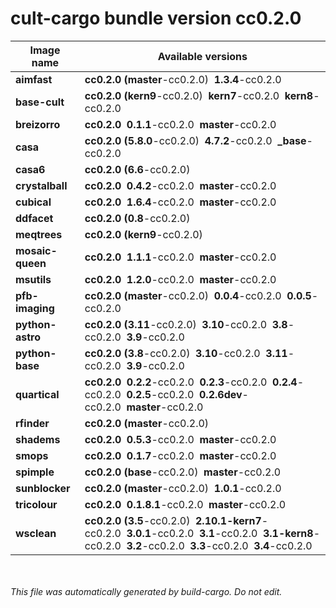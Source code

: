# cult-cargo bundle version cc0.2.0

|Image name|Available versions|
|--------------|----------------------|
|**aimfast**|**cc0.2.0 (master**-cc0.2.0)&nbsp;&nbsp;**1.3.4**-cc0.2.0&nbsp;&nbsp;|
|**base-cult**|**cc0.2.0 (kern9**-cc0.2.0)&nbsp;&nbsp;**kern7**-cc0.2.0&nbsp;&nbsp;**kern8**-cc0.2.0&nbsp;&nbsp;|
|**breizorro**|**cc0.2.0**&nbsp;&nbsp;**0.1.1**-cc0.2.0&nbsp;&nbsp;**master**-cc0.2.0&nbsp;&nbsp;|
|**casa**|**cc0.2.0 (5.8.0**-cc0.2.0)&nbsp;&nbsp;**4.7.2**-cc0.2.0&nbsp;&nbsp;**_base**-cc0.2.0&nbsp;&nbsp;|
|**casa6**|**cc0.2.0 (6.6**-cc0.2.0)&nbsp;&nbsp;|
|**crystalball**|**cc0.2.0**&nbsp;&nbsp;**0.4.2**-cc0.2.0&nbsp;&nbsp;**master**-cc0.2.0&nbsp;&nbsp;|
|**cubical**|**cc0.2.0**&nbsp;&nbsp;**1.6.4**-cc0.2.0&nbsp;&nbsp;**master**-cc0.2.0&nbsp;&nbsp;|
|**ddfacet**|**cc0.2.0 (0.8**-cc0.2.0)&nbsp;&nbsp;|
|**meqtrees**|**cc0.2.0 (kern9**-cc0.2.0)&nbsp;&nbsp;|
|**mosaic-queen**|**cc0.2.0**&nbsp;&nbsp;**1.1.1**-cc0.2.0&nbsp;&nbsp;**master**-cc0.2.0&nbsp;&nbsp;|
|**msutils**|**cc0.2.0**&nbsp;&nbsp;**1.2.0**-cc0.2.0&nbsp;&nbsp;**master**-cc0.2.0&nbsp;&nbsp;|
|**pfb-imaging**|**cc0.2.0 (master**-cc0.2.0)&nbsp;&nbsp;**0.0.4**-cc0.2.0&nbsp;&nbsp;**0.0.5**-cc0.2.0&nbsp;&nbsp;|
|**python-astro**|**cc0.2.0 (3.11**-cc0.2.0)&nbsp;&nbsp;**3.10**-cc0.2.0&nbsp;&nbsp;**3.8**-cc0.2.0&nbsp;&nbsp;**3.9**-cc0.2.0&nbsp;&nbsp;|
|**python-base**|**cc0.2.0 (3.8**-cc0.2.0)&nbsp;&nbsp;**3.10**-cc0.2.0&nbsp;&nbsp;**3.11**-cc0.2.0&nbsp;&nbsp;**3.9**-cc0.2.0&nbsp;&nbsp;|
|**quartical**|**cc0.2.0**&nbsp;&nbsp;**0.2.2**-cc0.2.0&nbsp;&nbsp;**0.2.3**-cc0.2.0&nbsp;&nbsp;**0.2.4**-cc0.2.0&nbsp;&nbsp;**0.2.5**-cc0.2.0&nbsp;&nbsp;**0.2.6dev**-cc0.2.0&nbsp;&nbsp;**master**-cc0.2.0&nbsp;&nbsp;|
|**rfinder**|**cc0.2.0 (master**-cc0.2.0)&nbsp;&nbsp;|
|**shadems**|**cc0.2.0**&nbsp;&nbsp;**0.5.3**-cc0.2.0&nbsp;&nbsp;**master**-cc0.2.0&nbsp;&nbsp;|
|**smops**|**cc0.2.0**&nbsp;&nbsp;**0.1.7**-cc0.2.0&nbsp;&nbsp;**master**-cc0.2.0&nbsp;&nbsp;|
|**spimple**|**cc0.2.0 (base**-cc0.2.0)&nbsp;&nbsp;**master**-cc0.2.0&nbsp;&nbsp;|
|**sunblocker**|**cc0.2.0 (master**-cc0.2.0)&nbsp;&nbsp;**1.0.1**-cc0.2.0&nbsp;&nbsp;|
|**tricolour**|**cc0.2.0**&nbsp;&nbsp;**0.1.8.1**-cc0.2.0&nbsp;&nbsp;**master**-cc0.2.0&nbsp;&nbsp;|
|**wsclean**|**cc0.2.0 (3.5**-cc0.2.0)&nbsp;&nbsp;**2.10.1-kern7**-cc0.2.0&nbsp;&nbsp;**3.0.1**-cc0.2.0&nbsp;&nbsp;**3.1**-cc0.2.0&nbsp;&nbsp;**3.1-kern8**-cc0.2.0&nbsp;&nbsp;**3.2**-cc0.2.0&nbsp;&nbsp;**3.3**-cc0.2.0&nbsp;&nbsp;**3.4**-cc0.2.0&nbsp;&nbsp;|
<br><br>*This file was automatically generated by build-cargo. Do not edit.*
